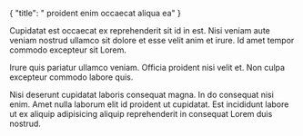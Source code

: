 {
  "title": " proident enim occaecat aliqua ea"
}

Cupidatat est occaecat ex reprehenderit sit id in est. Nisi veniam aute veniam nostrud ullamco sit dolore et esse velit anim et irure. Id amet tempor commodo excepteur sit Lorem.

Irure quis pariatur ullamco veniam. Officia proident nisi velit et. Non culpa excepteur commodo labore quis.

Nisi deserunt cupidatat laboris consequat magna. In do consequat nisi enim. Amet nulla laborum elit id proident ut cupidatat. Est incididunt labore ut ex aliquip adipisicing aliquip reprehenderit in consequat Lorem duis nostrud.